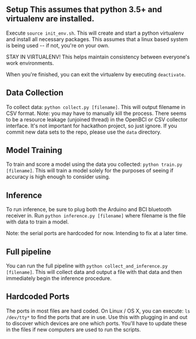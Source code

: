 ## Setup This assumes that python 3.5+ and virtualenv are installed.
Execute `source init_env.sh`. This will create and start a python virtualenv
and install all necessary packages. This assumes that a linux based system is
being used -- if not, you're on your own.

STAY IN VIRTUALENV! This helps maintain consistency between everyone's work
environments.

When you're finished, you can exit the virtualenv by executing `deactivate`.

## Data Collection
To collect data: `python collect.py [filename]`. This will output filename in
CSV format. Note: you may have to manually kill the process. There seems to be
a resource leakage (unjoined thread) in the OpenBCI or CSV collector interface.
It's not important for hackathon project, so just ignore. If you commit new
data sets to the repo, please use the `data` directory.

## Model Training
To train and score a model using the data you collected: `python train.py [filename]`.
This will train a model solely for the purposes of seeing if accuracy is high
enough to consider using.

## Inference
To run inference, be sure to plug both the Arduino and BCI bluetooth receiver in.
Run `python inference.py [filename]` where filename is the file with data to
train a model.

Note: the serial ports are hardcoded for now. Intending to fix at a later time.

## Full pipeline
You can run the full pipeline with `python collect_and_inference.py [filename]`.
This will collect data and output a file with that data and then immediately
begin the inference procedure.

## Hardcoded Ports
The ports in most files are hard coded. On Linux / OS X, you can execute:
`ls /dev/tty*` to find the ports that are in use. Use this with plugging in
and out to discover which devices are one which ports. You'll have to update
these in the files if new computers are used to run the scripts.
